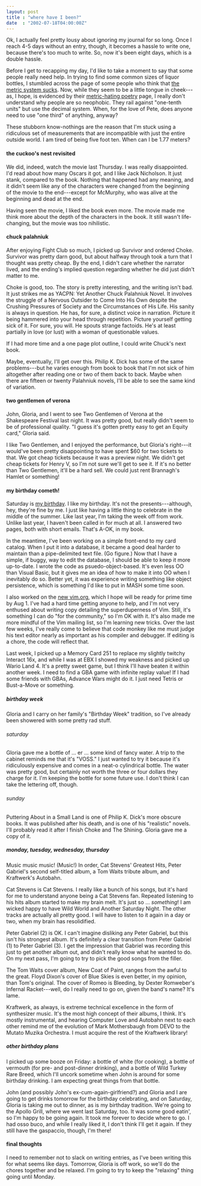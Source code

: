 ```yaml
---
layout: post
title : "where have I been?"
date  : "2002-07-18T04:00:00Z"
---
```

Ok, I actually feel pretty lousy about ignoring my journal for so long.  Once I reach 4-5 days without an entry, though, it becomes a hassle to write one, because there's too much to write.  So, now it's been eight days, which is a double hassle. 

Before I get to recapping my day, I'd like to take a moment to say that some people really need help.  In trying to find some common sizes of liquor bottles, I stumbled across the page of some people who think that <a href='http://www.metricsucks.com/'>the metric system sucks</a>.  Now, while they seem to be a little tongue in cheek---as, I hope, is evidenced by their <a href='http://www.metricsucks.com/ramblings.html'>metric-hating poetry</a> page, I really don't understand why people are so neophobic.  They rail against "one-tenth units" but use the decimal system.  When, for the love of Pete, does anyone need to use "one third" of anything, anyway?

These stubborn know-nothings are the reason that I'm stuck using a ridiculous set of measurements that are incompatible with just the entire outside world. I am tired of being five foot ten.  When can I be 1.77 meters?<h4>the cuckoo's nest revisited</h4>We did, indeed, watch the movie last Thursday.  I was really disappointed.  I'd read about how many Oscars it got, and I like Jack Nicholson.  It just stank, compared to the book.  Nothing that happened had any meaning, and it didn't seem like any of the characters were changed from the beginning of the movie to the end---except for McMurphy, who was alive at the beginning and dead at the end.

Having seen the movie, I liked the book even more.  The movie made me think more about the depth of the characters in the book.  It still wasn't life-changing, but the movie was too nihilistic.<h4>chuck palahniuk</h4>After enjoying Fight Club so much, I picked up Survivor and ordered Choke. Survivor was pretty darn good, but about halfway through took a turn that I thought was pretty cheap.  By the end, I didn't care whether the narrator lived, and the ending's implied question regarding whether he did just didn't matter to me.

Choke is good, too.  The story is pretty interesting, and the writing isn't bad.  It just strikes me as YACPN:  Yet Another Chuck Palahniuk Novel.  It involves the struggle of a Nervous Outsider to Come Into His Own despite the Crushing Pressures of Society and the Circumstances of His Life.  His sanity is always in question.  He has, for sure, a distinct voice in narration.  Picture it being hammered into your head through repetition.  Picture yourself getting sick of it.  For sure, you will.  He spouts strange factoids.  He's at least partially in love (or lust) with a woman of questionable values.

If I had more time and a one page plot outline, I could write Chuck's next book.

Maybe, eventually, I'll get over this.  Philip K. Dick has some of the same problems---but he varies enough from book to book that I'm not sick of him altogether after reading one or two of them back to back.  Maybe when there are fifteen or twenty Palahniuk novels, I'll be able to see the same kind of variation.<h4>two gentlemen of verona</h4>John, Gloria, and I went to see Two Gentlemen of Verona at the Shakespeare Festival last night.  It was pretty good, but really didn't seem to be of professional quality.  "I guess it's gotten pretty easy to get an Equity card," Gloria said.  

I like Two Gentlemen, and I enjoyed the performance, but Gloria's right---it would've been pretty disappointing to have spent $60 for two tickets to that. We got cheap tickets because it was a preview night.  We didn't get cheap tickets for Henry V, so I'm not sure we'll get to see it.  If it's no better than Two Gentlemen, it'll be a hard sell.  We could just rent Brannagh's Hamlet or something!<h4>my birthday cometh!</h4>Saturday is <a href='/countdown/'>my birthday</a>.  I like my birthday.  It's not the presents---although, hey, they're fine by me.  I just like having a little thing to celebrate in the middle of the summer.  Like last year, I'm taking the week off from work.  Unlike last year, I haven't been called in for much at all.  I answered two pages, both with short emails.  That's A-OK, in my book.

In the meantime, I've been working on a simple front-end to my card catalog. When I put it into a database, it became a good deal harder to maintain than a pipe-delimited text file.  (Go figure.)  Now that I have a simple, if buggy, way to edit the database, I should be able to keep it more up-to-date.  I wrote the code as psuedo-object-based.  It's even less OO than Visual Basic, but it gives me an idea of how to make it into OO when I inevitably do so.  Better yet, it was experience writing something like object persistence, which is something I'd like to put in MASH some time soon.

I also worked on the <a href='/projects/vim.org/'>new vim.org</a>, which I hope will be ready for prime time by Aug 1.  I've had a hard time getting anyone to help, and I'm not very enthused about writing copy detailing the superduperness of Vim.  Still, it's something I can do "for the community," so I'm OK with it. It's also made me more mindful of the Vim mailing list, so I'm learning new tricks.  Over the last few weeks, I've really come to believe that code monkey like me must judge his text editor nearly as important as his compiler and debugger.  If editing is a chore, the code will reflect that.

Last week, I picked up a Memory Card 251 to replace my slightly twitchy Interact 16x, and while I was at EBX I showed my weakness and picked up Wario Land 4.  It's a pretty sweet game, but I think I'll have beaten it within another week.  I need to find a GBA game with infinite replay value!  If I had some friends with GBAs, Advance Wars might do it.  I just need Tetris or Bust-a-Move or something.<h5>birthday week</h5>Gloria and I carry on her family's "Birthday Week" tradition, so I've already been showered with some pretty rad stuff.<h6>saturday</h6>Gloria gave me a bottle of ... er ... some kind of fancy water.  A trip to the cabinet reminds me that it's "VOSS."  I just wanted to try it because it's  ridiculously expensive and comes in a neat-o cylindrical bottle.  The water was pretty good, but certainly not worth the three or four dollars they charge for it.  I'm keeping the bottle for some future use.  I don't think I can take the lettering off, though.<h6>sunday</h6>Puttering About in a Small Land is one of Philip K. Dick's more obscure books. It was published after his death, and is one of his "realistic" novels.  I'll probably read it after I finish Choke and The Shining.  Gloria gave me a copy of it.<h5>monday, tuesday, wednesday, thursday</h5>Music music music!  (Music!)  In order, Cat Stevens' Greatest Hits, Peter Gabriel's second self-titled album, a Tom Waits tribute album, and Kraftwerk's Autobahn.

Cat Stevens is Cat Stevens.  I really like a bunch of his songs, but it's hard for me to understand anyone being a Cat Stevens fan.  Repeated listening to his hits album started to make my brain melt.  It's just so ... <em>something</em>! I am wicked happy to have Wild World and Another Saturday Night.  The other tracks are actually all pretty good.  I will have to listen to it again in a day or two, when my brain has resolidified.

Peter Gabriel (2) is OK.  I can't imagine disliking any Peter Gabriel, but  this isn't his strongest album.  It's definitely a clear transition from Peter Gabriel (1) to Peter Gabriel (3).  I get the impression that Gabriel was recording this just to get another album out, and didn't really know what he wanted to do.  On my next pass, I'm going to try to pick the good songs from the filler.

The Tom Waits cover album, New Coat of Paint, ranges from the awful to the great.  Floyd Dixon's cover of Blue Skies is even better, in my opinion, than Tom's original.  The cover of Romeo is Bleeding, by Dexter Romweber's Infernal Racket---well, do I really need to go on, given the band's name?  It's lame.

Kraftwerk, as always, is extreme technical excellence in the form of synthesizer music.  It's the most high concept of their albums, I think.  It's mostly instrumental, and hearing Computer Love and Autobahn next to each other remind me of the evolution of Mark Mothersbaugh from DEVO to the Mutato Muzika Orchestra.  I must acquire the rest of the Kraftwerk library!<h5>other birthday plans</h5>I picked up some booze on Friday:  a bottle of white (for cooking), a bottle of vermouth (for pre- and post-dinner drinking), and a bottle of Wild Turkey Rare Breed, which I'll uncork sometime when John is around for some birthday drinking.  I am expecting great things from that bottle.

John (and possibly John's ex-cum-again-girlfriend?) and Gloria and I are going to get drinks tomorrow for the birthday celebrating, and on Saturday, Gloria is taking me out to dinner, as is my birthday tradition.  We're going to the Apollo Grill, where we went last Saturday, too.  It was some good eatin', so I'm happy to be going again.  It took me forever to decide where to go.  I had osso buco, and while I really liked it, I don't think I'll get it again.  If they still have the gaspaccio, though, I'm there!<h4>final thoughts</h4>I need to remember not to slack on writing entries, as I've been writing this for what seems like days.  Tomorrow, Gloria is off work, so we'll do the chores together and be relaxed.  I'm going to try to keep the "relaxing" thing going until Monday.

